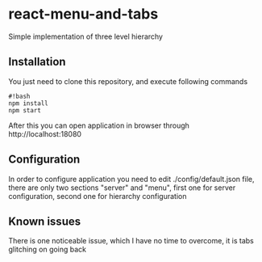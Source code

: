 # react-menu-and-tabs #
Simple implementation of three level hierarchy

## Installation ##
You just need to clone this repository, and execute following commands

```
#!bash
npm install
npm start
```

After this you can open application in browser through http://localhost:18080

## Configuration ##
In order to configure application you need to edit ./config/default.json file, there are only two sections "server" and "menu", first one for server configuration, second one for hierarchy configuration

## Known issues ##
There is one noticeable issue, which I have no time to overcome, it is tabs glitching on going back
